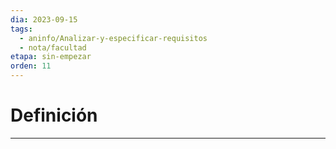 ```yaml
---
dia: 2023-09-15
tags:
  - aninfo/Analizar-y-especificar-requisitos
  - nota/facultad
etapa: sin-empezar
orden: 11
---
```

# Definición
---
